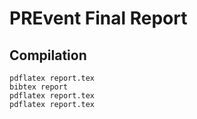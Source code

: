 # PREvent Final Report

## Compilation
```
pdflatex report.tex
bibtex report
pdflatex report.tex
pdflatex report.tex
```
